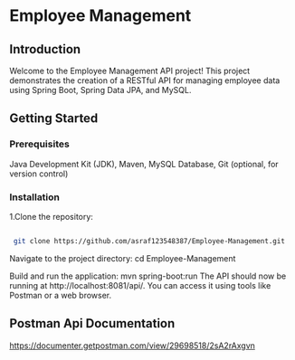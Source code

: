 # Employee Management

## Introduction
Welcome to the Employee Management API project! This project demonstrates the creation of a RESTful API for managing employee data using Spring Boot, Spring Data JPA, and MySQL. 

## Getting Started

### Prerequisites

Java Development Kit (JDK),
Maven,
MySQL Database,
Git (optional, for version control)





### Installation

1.Clone the repository:

```bash

 git clone https://github.com/asraf123548387/Employee-Management.git
```
Navigate to the project directory: cd Employee-Management

Build and run the application: mvn spring-boot:run The API should now be running at http://localhost:8081/api/. You can access it using tools like Postman or a web browser.     

## Postman Api Documentation
https://documenter.getpostman.com/view/29698518/2sA2rAxgvn
